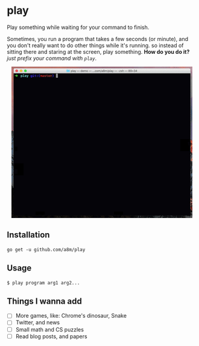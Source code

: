 # play

Play something while waiting for your command to finish.

Sometimes, you run a program that takes a few seconds (or minute), and you don't really want to do other things while it's running. so instead of sitting there and staring at the screen, play something.
__How do you do it?__ _just prefix your command with `play`_.


<p align="center">
  <img
    src="gif/demo.gif" alt="play demo">
</p>


## Installation

```
go get -u github.com/a8m/play
```

## Usage

```
$ play program arg1 arg2...
```

## Things I wanna add
- [ ] More games, like: Chrome's dinosaur, Snake
- [ ] Twitter, and news
- [ ] Small math and CS puzzles
- [ ] Read blog posts, and papers
